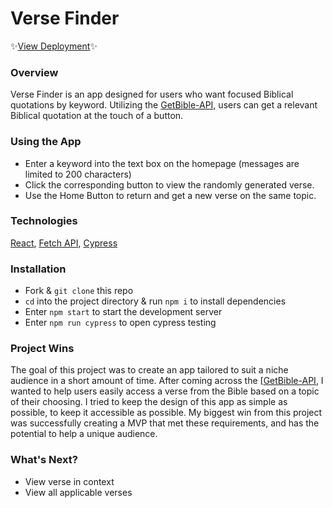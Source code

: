 # Verse Finder

✨[View Deployment](https://wmcguire18.github.io/showcase-app-react/)✨

### Overview

Verse Finder is an app designed for users who want focused Biblical quotations by keyword. Utilizing the [GetBible-API](https://scripture.api.bible/livedocs#/Bibles/getBible), users can get a relevant Biblical quotation at the touch of a button.

### Using the App

- Enter a keyword into the text box on the homepage (messages are limited to 200 characters)
- Click the corresponding button to view the randomly generated verse.
- Use the Home Button to return and get a new verse on the same topic.


### Technologies

[React](https://reactjs.org/), [Fetch API](https://developer.mozilla.org/en-US/docs/Web/API/Fetch_API), [Cypress](https://docs.cypress.io/guides/overview/why-cypress)

### Installation

- Fork & `git clone` this repo
- `cd` into the project directory & run `npm i` to install dependencies
- Enter `npm start` to start the development server
- Enter `npm run cypress` to open cypress testing

### Project Wins

The goal of this project was to create an app tailored to suit a niche audience in a short amount of time. After coming across the [[GetBible-API](https://scripture.api.bible/livedocs#/Bibles/getBible), I wanted to help users easily access a verse from the Bible based on a topic of their choosing. I tried to keep the design of this app as simple as possible, to keep it accessible as possible. My biggest win from this project was successfully creating a MVP that met these requirements, and has the potential to help a unique audience.

### What's Next?

- View verse in context
- View all applicable verses
